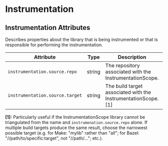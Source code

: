 <!--- Hugo front matter used to generate the website version of this page:
--->

<!-- NOTE: THIS FILE IS AUTOGENERATED. DO NOT EDIT BY HAND. -->
<!-- see templates/registry/markdown/attribute_namespace.md.j2 -->

# Instrumentation

## Instrumentation Attributes

Describes properties about the library that is being instrumented or that is responsible for performing the instrumentation.

| Attribute                       | Type   | Description                                                    | Examples                                                 | Stability                                                        |
| ------------------------------- | ------ | -------------------------------------------------------------- | -------------------------------------------------------- | ---------------------------------------------------------------- |
| `instrumentation.source.repo`   | string | The repository associated with the InstrumentationScope.       | `github.com/organization/repo`; `gitlab.com/group/repo`  | ![Experimental](https://img.shields.io/badge/-experimental-blue) |
| `instrumentation.source.target` | string | The build target associated with the InstrumentationScope. [1] | `//in/bazel/path/to/my/folder:target`; `inGradleYourLib` | ![Experimental](https://img.shields.io/badge/-experimental-blue) |

**[1]:** Particularly useful if the InstrumentationScope library cannot be triangulated from the name and `instrumenation.source.repo` alone. If multiple build targets produce the same result, choose the narrowest possible target (e.g. for Make: "mylib" rather than "all"; for Bazel: "//path/to/specific:target", not "//path/..."; etc.).
